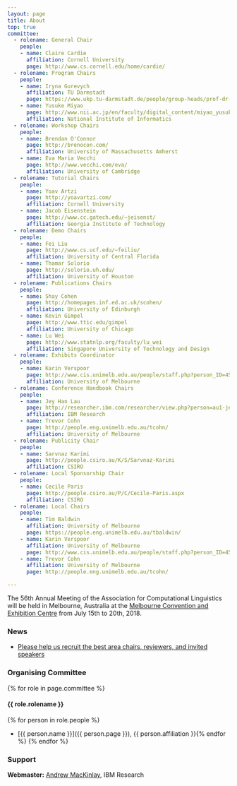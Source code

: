 ```yaml
---
layout: page
title: About
top: true
committee:
  - rolename: General Chair
    people:
    - name: Claire Cardie
      affiliation: Cornell University
      page: http://www.cs.cornell.edu/home/cardie/
  - rolename: Program Chairs
    people:
    - name: Iryna Gurevych
      affiliation: TU Darmstadt  
      page: https://www.ukp.tu-darmstadt.de/people/group-heads/prof-dr-iryna-gurevych/
    - name: Yusuke Miyao
      page: http://www.nii.ac.jp/en/faculty/digital_content/miyao_yusuke/
      affiliation: National Institute of Informatics
  - rolename: Workshop Chairs
    people:
    - name: Brendan O'Connor
      page: http://brenocon.com/
      affiliation: University of Massachusetts Amherst
    - name: Eva Maria Vecchi
      page: http://www.vecchi.com/eva/
      affiliation: University of Cambridge
  - rolename: Tutorial Chairs
    people:
    - name: Yoav Artzi
      page: http://yoavartzi.com/
      affiliation: Cornell University
    - name: Jacob Eisenstein
      page: http://www.cc.gatech.edu/~jeisenst/
      affiliation: Georgia Institute of Technology
  - rolename: Demo Chairs
    people:
    - name: Fei Liu
      page: http://www.cs.ucf.edu/~feiliu/
      affiliation: University of Central Florida
    - name: Thamar Solorio
      page: http://solorio.uh.edu/
      affiliation: University of Houston
  - rolename: Publications Chairs
    people:
    - name: Shay Cohen
      page: http://homepages.inf.ed.ac.uk/scohen/
      affiliation: University of Edinburgh
    - name: Kevin Gimpel
      page: http://www.ttic.edu/gimpel
      affiliation: University of Chicago
    - name: Lu Wei
      page: http://www.statnlp.org/faculty/lu_wei
      affiliation: Singapore University of Technology and Design
  - rolename: Exhibits Coordinator
    people:
    - name: Karin Verspoor
      page: http://www.cis.unimelb.edu.au/people/staff.php?person_ID=458973
      affiliation: University of Melbourne
  - rolename: Conference Handbook Chairs
    people:
    - name: Jey Han Lau
      page: http://researcher.ibm.com/researcher/view.php?person=au1-jeyhan.lau
      affiliation: IBM Research
    - name: Trevor Cohn
      page: http://people.eng.unimelb.edu.au/tcohn/
      affiliation: University of Melbourne
  - rolename: Publicity Chair
    people:
    - name: Sarvnaz Karimi
      page: http://people.csiro.au/K/S/Sarvnaz-Karimi
      affiliation: CSIRO
  - rolename: Local Sponsorship Chair
    people:
    - name: Cecile Paris
      page: http://people.csiro.au/P/C/Cecile-Paris.aspx
      affiliation: CSIRO
  - rolename: Local Chairs
    people:
    - name: Tim Baldwin
      affiliation: University of Melbourne
      page: https://people.eng.unimelb.edu.au/tbaldwin/
    - name: Karin Verspoor
      affiliation: University of Melbourne
      page: http://www.cis.unimelb.edu.au/people/staff.php?person_ID=458973
    - name: Trevor Cohn
      affiliation: University of Melbourne
      page: http://people.eng.unimelb.edu.au/tcohn/

---
```


The 56th Annual Meeting of the Association for Computational Linguistics will be held in Melbourne, Australia at
the [Melbourne Convention and Exhibition Centre](http://mcec.com.au/) from July 15th to 20th, 2018.

### News

* [Please help us recruit the best area chairs, reviewers, and invited speakers](news/call-for-nominations)

### Organising Committee

{% for role in page.committee %}
#### {{ role.rolename }}

  {% for person in role.people %}
  * [{{ person.name }}]({{ person.page }}), {{ person.affiliation }}{% endfor %}
{% endfor %}


### Support
**Webmaster:** [Andrew MacKinlay](http://researcher.ibm.com/researcher/view.php?person=au1-admackin), IBM Research
